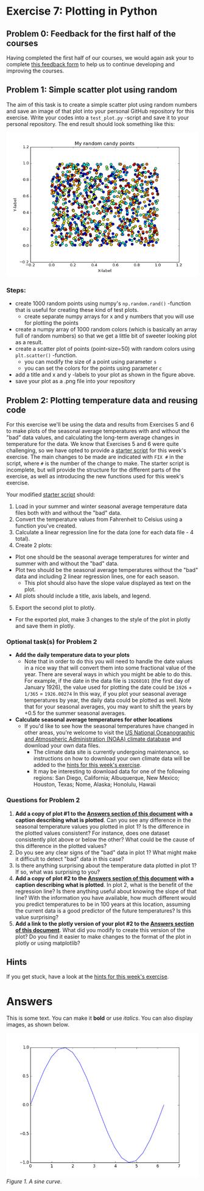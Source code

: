 # Exercise 7: Plotting in Python

## Problem 0: Feedback for the first half of the courses
Having completed the first half of our courses, we would again ask your to complete [this feedback form](https://elomake.helsinki.fi/lomakkeet/73950/lomake.html) to help us to continue developing and improving the courses.

## Problem 1: Simple scatter plot using random

The aim of this task is to create a simple scatter plot using random numbers and save an image of that plot into your personal 
GitHub repository for this exercise. Write your codes into a `test_plot.py` -script and save it to your personal repository. 
The end result should look something like this:
 
 ![Example figure](img/problem1_example.png)
 
### Steps:
 - create 1000 random points using numpy's `np.random.rand()` -function that is useful for creating these kind of test plots.
    - create separate numpy arrays for x and y numbers that you will use for plotting the points
 - create a numpy array of 1000 random colors (which is basically an array full of random numbers) so that we get a little bit of sweeter looking plot as a result.
 - create a scatter plot of points (point-size=50) with random colors using `plt.scatter()` -function.
   - you can modify the size of a point using parameter `s` 
   - you can set the colors for the points using parameter `c`
 - add a title and x and y -labels to your plot as shown in the figure above. 
 - save your plot as a .png file into your repository

## Problem 2: Plotting temperature data and reusing code
For this exercise we'll be using the data and results from Exercises 5 and 6 to make plots of the seasonal average temperatures with and without the "bad" data values, and calculating the long-term average changes in temperature for the data.
We know that Exercises 5 and 6 were quite challenging, so we have opted to provide a [starter script](plot-seasonal-temps.py) for this week's exercise.
The main changes to be made are indicated with `FIX #` in the script, where `#` is the number of the change to make.
The starter script is incomplete, but will provide the structure for the different parts of the exercise, as well as introducing the new functions used for this week's exercise.

Your modified [starter script](plot-seasonal-temps.py) should:

1. Load in your summer and winter seasonal average temperature data files both with and without the "bad" data.
2. Convert the temperature values from Fahrenheit to Celsius using a function you've created.
3. Calculate a linear regression line for the data (one for each data file - 4 total).
4. Create 2 plots:
  - Plot one should be the seasonal average temperatures for winter and summer with and without the "bad" data.
  - Plot two should be the seasonal average temperatures without the "bad" data and including 2 linear regression lines, one for each season.
    - This plot should also have the slope value displayed as text on the plot.
  - All plots should include a title, axis labels, and legend.
5. Export the second plot to plotly.
  - For the exported plot, make 3 changes to the style of the plot in plotly and save them in plotly.

### Optional task(s) for Problem 2
- **Add the daily temperature data to your plots**
  - Note that in order to do this you will need to handle the date values in a nice way that will convert them into some fractional value of the year.
  There are several ways in which you might be able to do this.
  For example, if the date in the data file is `19260101` (the first day of January 1926), the value used for plotting the date could be `1926` + `1/365` = `1926.00274`
  In this way, if you plot your seasonal average temperatures by year, the daily data could be plotted as well.
  Note that for your seasonal averages, you may want to shift the years by +0.5 for the summer seasonal averages.
- **Calculate seasonal average temperatures for other locations**
  - If you'd like to see how the seasonal temperatures have changed in other areas, you're welcome to visit the [US National Oceanographic and Atmospheric Administration (NOAA) climate database](https://www.ncdc.noaa.gov/cdo-web/) and download your own data files.
    - The climate data site is currently undergoing maintenance, so instructions on how to download your own climate data will be added to the [hints for this week's exercise](https://github.com/Python-for-geo-people/Lesson-7-Plotting/blob/master/Lesson/hints.md).
    - It may be interesting to download data for one of the following regions: San Diego, California; Albuquerque, New Mexico; Houston, Texas; Nome, Alaska; Honolulu, Hawaii

### Questions for Problem 2
1. **Add a copy of plot #1 to the [Answers section of this document](#answers) with a caption describing what is plotted**.
Can you see any difference in the seasonal temperature values you plotted in plot 1?
Is the difference in the plotted values consistent?
For instance, does one dataset consistently plot above or below the other?
What could be the cause of this difference in the plotted values?
2. Do you see any clear signs of the "bad" data in plot 1?
What might make it difficult to detect "bad" data in this case?
3. Is there anything surprising about the temperature data plotted in plot 1?
If so, what was surprising to you?
4. **Add a copy of plot #2 to the [Answers section of this document](#answers) with a caption describing what is plotted**.
In plot 2, what is the benefit of the regression line?
Is there anything useful about knowing the slope of that line?
With the information you have available, how much different would you predict temperatures to be in 100 years at this location, assuming the current data is a good predictor of the future temperatures?
Is this value surprising?
5. **Add a link to the plotly version of your plot #2 to the [Answers section of this document](#answers)**.
What did you modify to create this version of the plot?
Do you find it easier to make changes to the format of the plot in plotly or using matplotlib?

## Hints
If you get stuck, have a look at the [hints for this week's exercise](https://github.com/Python-for-geo-people/Lesson-7-Plotting/blob/master/Lesson/hints.md).

# Answers
This is some text.
You can make it **bold** or use *italics*.
You can also display images, as shown below.

![A sine curve](img/sine-curve.png)<br/>
*Figure 1. A sine curve*.
